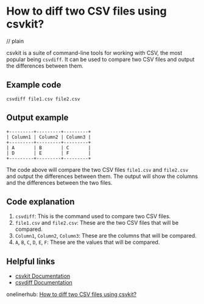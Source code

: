 # How to diff two CSV files using csvkit?
// plain

csvkit is a suite of command-line tools for working with CSV, the most popular being `csvdiff`. It can be used to compare two CSV files and output the differences between them.

## Example code

```
csvdiff file1.csv file2.csv
```

## Output example

```
+---------+---------+---------+
| Column1 | Column2 | Column3 |
+---------+---------+---------+
| A       | B       | C       |
| D       | E       | F       |
+---------+---------+---------+
```

The code above will compare the two CSV files `file1.csv` and `file2.csv` and output the differences between them. The output will show the columns and the differences between the two files.

## Code explanation


1. `csvdiff`: This is the command used to compare two CSV files.
2. `file1.csv` and `file2.csv`: These are the two CSV files that will be compared.
3. `Column1`, `Column2`, `Column3`: These are the columns that will be compared.
4. `A`, `B`, `C`, `D`, `E`, `F`: These are the values that will be compared.

## Helpful links

- [csvkit Documentation](https://csvkit.readthedocs.io/en/latest/)
- [csvdiff Documentation](https://csvkit.readthedocs.io/en/latest/scripts/csvdiff.html)

onelinerhub: [How to diff two CSV files using csvkit?](https://onelinerhub.com/csvkit/how-to-diff-two-csv-files-using-csvkit)